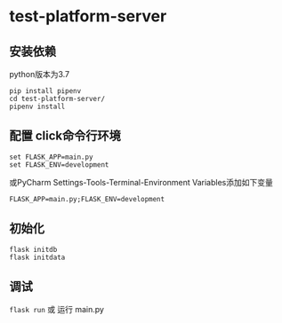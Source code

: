 # test-platform-server

## 安装依赖
python版本为3.7
```
pip install pipenv
cd test-platform-server/
pipenv install
```

## 配置 click命令行环境
```
set FLASK_APP=main.py
set FLASK_ENV=development
```
或PyCharm Settings-Tools-Terminal-Environment Variables添加如下变量
```
FLASK_APP=main.py;FLASK_ENV=development
```

## 初始化
```
flask initdb
flask initdata
```

## 调试
`flask run`
或
运行 main.py

